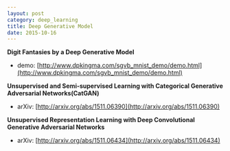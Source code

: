 ```yaml
---
layout: post
category: deep_learning
title: Deep Generative Model
date: 2015-10-16
---
```


**Digit Fantasies by a Deep Generative Model**

- demo: [http://www.dpkingma.com/sgvb_mnist_demo/demo.html](http://www.dpkingma.com/sgvb_mnist_demo/demo.html)

**Unsupervised and Semi-supervised Learning with Categorical Generative Adversarial Networks(CatGAN)**

- arXiv: [http://arxiv.org/abs/1511.06390](http://arxiv.org/abs/1511.06390)

**Unsupervised Representation Learning with Deep Convolutional Generative Adversarial Networks**

- arXiv: [http://arxiv.org/abs/1511.06434](http://arxiv.org/abs/1511.06434)